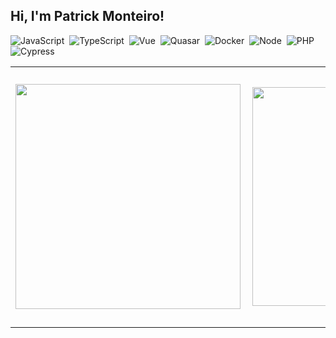 
##  Hi, I'm Patrick Monteiro!

![JavaScript](https://img.shields.io/badge/-JavaScript-FEAE32?style=flat&logoColor=fff&logo=javascript)&nbsp;
![TypeScript](https://img.shields.io/badge/-TypeScript-007ACC?style=flat&logoColor=fff&logo=typescript)&nbsp;
![Vue](https://img.shields.io/badge/-Vue.js-41BA82?style=flat&logoColor=fff&logo=vue.js)&nbsp;
![Quasar](https://img.shields.io/badge/-Quasar-1976D1?style=flat&logoColor=fff&logo=quasar)&nbsp;
![Docker](https://img.shields.io/badge/-Docker-099cec?style=flat&logoColor=fff&logo=docker)&nbsp;
![Node](https://img.shields.io/badge/-Node.js-5B9856?style=flat&logoColor=fff&logo=node.js)&nbsp;
![PHP](https://img.shields.io/badge/-PHP-369?style=flat&logoColor=fff&logo=php)&nbsp;
![Cypress](https://img.shields.io/badge/-Cypress-111111?style=flat&logoColor=fff&logo=cypress)&nbsp;

<center>
  <table>
    <tr>
        <td><img width="360px" align="left" src="https://github-readme-stats.vercel.app/api?username=patrickmonteiro&theme=dracula"/></td>
        <td><img width="350px" align="left" src="https://github-readme-stats.vercel.app/api/top-langs/?username=patrickmonteiro&layout=compact&theme=dracula" /></td>
        <td><img width="410px" align="left" src="https://github-readme-stats.vercel.app/api/wakatime?username=@patrickmonteiro&theme=dracula&layout=compact"/></td>
    </tr>   
  </table>
</center>  

